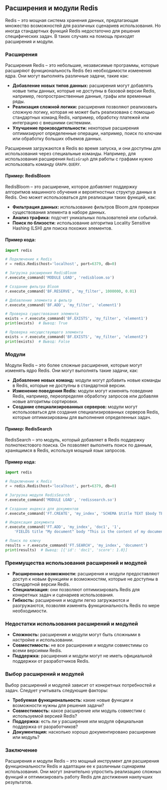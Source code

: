 ## Расширения и модули Redis

Redis – это мощная система хранения данных, предлагающая множество возможностей для различных сценариев использования. Но иногда стандартных функций Redis недостаточно для решения специфических задач. В таких случаях на помощь приходят расширения и модули.

### Расширения

Расширения Redis – это небольшие, независимые программы, которые расширяют функциональность Redis без необходимости изменения ядра. Они могут выполнять различные задачи, такие как:

* **Добавление новых типов данных:** расширения могут добавлять новые типы данных, которые не доступны в базовой версии Redis, например, геопространственные данные, графы или временные ряды.
* **Реализация сложной логики:** расширения позволяют реализовать сложную логику, которая не может быть реализована с помощью стандартных команд Redis, например, обработку платежей или интеграцию с внешними системами.
* **Улучшение производительности:** некоторые расширения оптимизируют определенные операции, например, поиск по ключам или обработку больших объемов данных.

Расширения загружаются в Redis во время запуска, и они доступны для использования через специальные команды. Например, для использования расширения `RedisGraph` для работы с графами нужно использовать команду `GRAPH.QUERY`.

#### Пример: RedisBloom

RedisBloom – это расширение, которое добавляет поддержку алгоритмов машинного обучения и вероятностных структур данных в Redis. Оно может использоваться для реализации таких функций, как:

* **Фильтрация данных:** использование фильтров Bloom для проверки существования элемента в наборе данных.
* **Анализ трафика:** подсчет уникальных пользователей или событий.
* **Поиск по близости:** использование алгоритма Locality Sensitive Hashing (LSH) для поиска похожих элементов.

#### Пример кода:

```python
import redis

# Подключение к Redis
r = redis.Redis(host='localhost', port=6379, db=0)

# Загрузка расширения RedisBloom
r.execute_command('MODULE LOAD', 'redisbloom.so')

# Создание фильтра Bloom
r.execute_command('BF.RESERVE', 'my_filter', 1000000, 0.01)

# Добавление элемента в фильтр
r.execute_command('BF.ADD', 'my_filter', 'element1')

# Проверка существования элемента
exists = r.execute_command('BF.EXISTS', 'my_filter', 'element1')
print(exists)  # Вывод: True

# Проверка несуществующего элемента
exists = r.execute_command('BF.EXISTS', 'my_filter', 'element2')
print(exists)  # Вывод: False
```

### Модули

Модули Redis – это более сложные расширения, которые могут изменять ядро Redis. Они могут выполнять такие задачи, как:

* **Добавление новых команд:** модули могут добавить новые команды в Redis, которые не доступны в стандартной версии.
* **Изменение поведения Redis:** модули могут изменять поведение Redis, например, переопределяя обработку запросов или добавляя новые алгоритмы сортировки.
* **Создание специализированных серверов:** модули могут использоваться для создания специализированных серверов Redis, которые оптимизированы для выполнения определенных задач.

#### Пример: RedisSearch

RedisSearch – это модуль, который добавляет в Redis поддержку полнотекстового поиска. Он позволяет выполнять поиск по данным, хранящимся в Redis, используя мощный язык запросов.

#### Пример кода:

```python
import redis

# Подключение к Redis
r = redis.Redis(host='localhost', port=6379, db=0)

# Загрузка модуля RedisSearch
r.execute_command('MODULE LOAD', 'redissearch.so')

# Создание индекса для документов
r.execute_command('FT.CREATE', 'my_index', 'SCHEMA $title TEXT $body TEXT')

# Индексация документа
r.execute_command('FT.ADD', 'my_index', 'doc1', '1', 
    'FIELDS title "My document" body "This is the content of my document."')

# Поиск по ключу
results = r.execute_command('FT.SEARCH', 'my_index', 'document')
print(results)  # Вывод: [{'id': 'doc1', 'score': 1.0}]
```

### Преимущества использования расширений и модулей

* **Расширенные возможности:** расширения и модули предоставляют доступ к новым функциям и возможностям, которые не доступны в стандартной версии Redis.
* **Специализация:** они позволяют оптимизировать Redis для конкретных задач и сценариев использования.
* **Гибкость:** расширения и модули легко загружаются и разгружаются, позволяя изменять функциональность Redis по мере необходимости.

### Недостатки использования расширений и модулей

* **Сложность:** расширения и модули могут быть сложными в настройке и использовании.
* **Совместимость:** не все расширения и модули совместимы со всеми версиями Redis.
* **Поддержка:** расширения и модули могут не иметь официальной поддержки от разработчиков Redis.

### Выбор расширений и модулей

Выбор расширений и модулей зависит от конкретных потребностей и задач. Следует учитывать следующие факторы:

* **Требуемая функциональность:** какие новые функции и возможности нужны для решения задачи?
* **Совместимость:** какое расширение или модуль совместим с используемой версией Redis?
* **Поддержка:** есть ли у расширения или модуля официальная поддержка от разработчиков?
* **Документация:** насколько хорошо документировано расширение или модуль?

### Заключение

Расширения и модули Redis – это мощный инструмент для расширения функциональности Redis и адаптации ее к различным сценариям использования. Они могут значительно упростить реализацию сложных функций и оптимизировать работу Redis для достижения наилучших результатов. 
